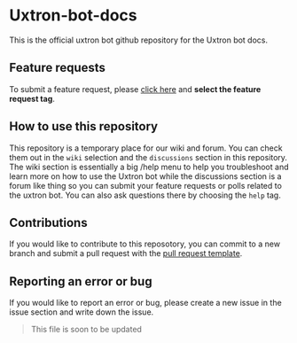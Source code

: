 # Uxtron-bot-docs
This is the official uxtron bot github repository for the Uxtron bot docs.

## Feature requests
To submit a feature request, please [click here](https://github.com/Uxtron-team/Uxtron-bot-docs/discussions) and **select the feature request tag**.

## How to use this repository
This repository is a temporary place for our wiki and forum. You can check them out in the `wiki` selection and the `discussions` section in this repository. The wiki section is essentially a big /help menu to help you troubleshoot and learn more on how to use the Uxtron bot while the discussions section is a forum like thing so you can submit your feature requests or polls related to the uxtron bot. You can also ask questions there by choosing the `help` tag.

## Contributions
If you would like to contribute to this reposotory, you can commit to a new branch and submit a pull request with the [pull request template](https://github.com/Uxtron-team/Uxtron-bot-docs/blob/presto-edits/.github/PULL_REQUEST_TEMPLATE/PR_template.md).

## Reporting an error or bug
If you would like to report an error or bug, please create a new issue in the issue section and write down the issue.


> This file is soon to be updated<br/> 

